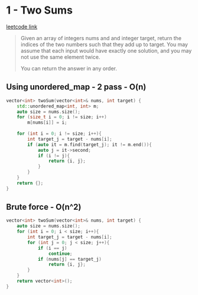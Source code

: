 # 1 - Two Sums

[leetcode link](https://leetcode.com/problems/two-sum/)

> Given an array of integers nums and and integer target, 
> return the indices of the two numbers such that they add up to target.
> You may assume that each input would have exactly one solution, 
> and you may not use the same element twice.
>
> You can return the answer in any order.

## Using unordered_map - 2 pass - O(n)

```cpp
vector<int> twoSum(vector<int>& nums, int target) {
    std::unordered_map<int, int> m; 
    auto size = nums.size();
    for (size_t i = 0; i != size; i++)
        m[nums[i]] = i;
        
    for (int i = 0; i != size; i++){
        int target_j = target - nums[i];
        if (auto it = m.find(target_j); it != m.end()){
            auto j = it->second;
            if (i != j){
                return {i, j};
            }
        }
    }
    return {};
}
```

## Brute force - O(n^2)

```cpp
vector<int> twoSum(vector<int>& nums, int target) {
    auto size = nums.size();
    for (int i = 0; i < size; i++){
        int target_j = target - nums[i];
        for (int j = 0; j < size; j++){
            if (i == j)
                continue;
            if (nums[j] == target_j)
                return {i, j};
        }
    }
    return vector<int>();
}
```